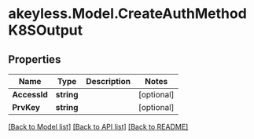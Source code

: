 # akeyless.Model.CreateAuthMethodK8SOutput

## Properties

Name | Type | Description | Notes
------------ | ------------- | ------------- | -------------
**AccessId** | **string** |  | [optional] 
**PrvKey** | **string** |  | [optional] 

[[Back to Model list]](../README.md#documentation-for-models) [[Back to API list]](../README.md#documentation-for-api-endpoints) [[Back to README]](../README.md)

